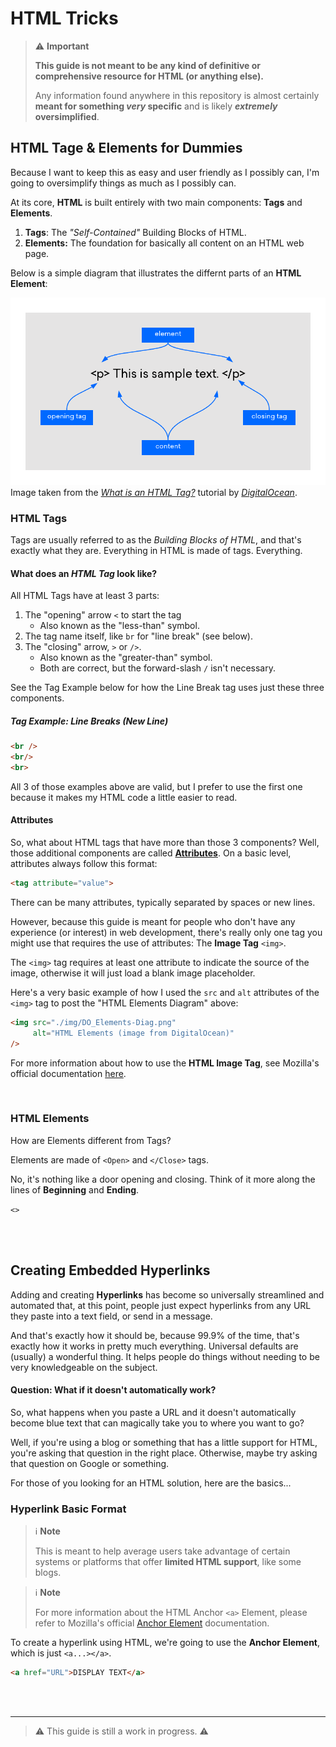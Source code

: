 # HTML Tricks

> ⚠️ __Important__
> 
> __This guide is not meant to be any kind of definitive or comprehensive resource for HTML (or anything else).__
>
> Any information found anywhere in this repository is almost certainly __meant for something *very* specific__ and is likely __*extremely* oversimplified__.

## HTML Tage & Elements for Dummies

Because I want to keep this as easy and user friendly as I possibly can, I'm going to oversimplify things as much as I possibly can.

At its core, __HTML__ is built entirely with two main components: __Tags__ and __Elements__.

1. __Tags__: The *"Self-Contained"* Building Blocks of HTML.
2. __Elements:__ The foundation for basically all content on an HTML web page.

Below is a simple diagram that illustrates the differnt parts of an __HTML Element__:


<img src="./img/DO_Elements-Diag.png"
    alt="HTML Elements (image from DigitalOcean)"
/>
Image taken from the *[What is an HTML Tag?](https://www.digitalocean.com/community/tutorials/what-is-an-html-tag#)* tutorial by *[DigitalOcean](https://digitalocean.com)*.
 



### HTML Tags

Tags are usually referred to as the *Building Blocks of HTML*, and that's exactly what they are. Everything in HTML is made of tags. Everything.


#### What does an *HTML Tag* look like?

All HTML Tags have at least 3 parts:

1. The "opening" arrow `<` to start the tag
    - Also known as the "less-than" symbol.
2. The tag name itself, like `br` for "line break" (see below).
3. The "closing" arrow, `>` or `/>`.
    - Also known as the "greater-than" symbol.
    - Both are correct, but the forward-slash `/` isn't necessary.

See the Tag Example below for how the Line Break tag uses just these three components.

##### Tag Example: Line Breaks (New Line)
```html
<br />
<br/>
<br>
```

All 3 of those examples above are valid, but I prefer to use the first one because it makes my HTML code a little easier to read. 


#### Attributes

So, what about HTML tags that have more than those 3 components? Well, those additional components are called __[Attributes](https://developer.mozilla.org/en-US/docs/Web/HTML/Attributes)__. On a basic level, attributes always follow this format:

```html
<tag attribute="value">
```

There can be many attributes, typically separated by spaces or new lines.

However, because this guide is meant for people who don't have any experience (or interest) in web development, there's really only one tag you might use that requires the use of attributes: The __Image Tag__ `<img>`.

The `<img>` tag requires at least one attribute to indicate the source of the image, otherwise it will just load a blank image placeholder.

Here's a very basic example of how I used the `src` and `alt` attributes of the `<img>` tag to post the "HTML Elements Diagram" above:

```html
<img src="./img/DO_Elements-Diag.png"
     alt="HTML Elements (image from DigitalOcean)"
/>
```

For more information about how to use the __HTML Image Tag__, see Mozilla's official documentation [here](https://developer.mozilla.org/en-US/docs/Web/HTML/Element/img).



<br />

### HTML Elements

How are Elements different from Tags?

Elements are made of `<Open>` and `</Close>` tags.



No, it's nothing like a door opening and closing. Think of it more along the lines of __Beginning__ and __Ending__.

`<>`

<br /><br />

## Creating Embedded Hyperlinks

Adding and creating __Hyperlinks__ has become so universally streamlined and automated that, at this point, people just expect hyperlinks from any URL they paste into a text field, or send in a message.


And that's exactly how it should be, because 99.9% of the time, that's exactly how it works in pretty much everything. Universal defaults are (usually) a wonderful thing. It helps people do things without needing to be very knowledgeable on the subject.


#### Question: What if it doesn't automatically work?

So, what happens when you paste a URL and it doesn't automatically become blue text that can magically take you to where you want to go?

Well, if you're using a blog or something that has a little support for HTML, you're asking that question in the right place. Otherwise, maybe try asking that question on Google or something.

For those of you looking for an HTML solution, here are the basics...


### Hyperlink Basic Format

> ℹ️ __Note__
>
> This is meant to help average users take advantage of certain systems or platforms that offer **limited HTML support**, like some blogs.

> ℹ️ __Note__
>
> For more information about the HTML Anchor `<a>` Element, please refer to Mozilla's official [Anchor Element](https://developer.mozilla.org/en-US/docs/Web/HTML/Element/a) documentation.

To create a hyperlink using HTML, we're going to use the __Anchor Element__, which is just `<a...></a>`.

```html
<a href="URL">DISPLAY TEXT</a>
```


<br /><br />

---

> ⚠️ This guide is still a work in progress. ⚠️





